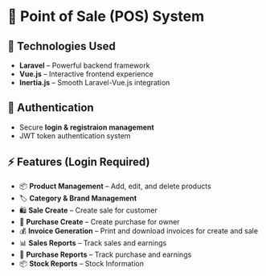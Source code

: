 # 🛒 Point of Sale (POS) System  

## 🚀 Technologies Used  
- **Laravel** – Powerful backend framework  
- **Vue.js** – Interactive frontend experience
- **Inertia.js** – Smooth Laravel-Vue.js integration

## 🔐 Authentication  
- Secure **login & registraion management**  
- JWT token authentication system

## ⚡ Features (Login Required)
- 📦 **Product Management** – Add, edit, and delete products
- 🏷️ **Category & Brand Management**
- 🛍️ **Sale Create** – Create sale for customer
- 🛒 **Purchase Create** – Create purchase for owner
- 💰 **Invoice Generation** – Print and download invoices for create and sale
- 📊 **Sales Reports** – Track sales and earnings
- 🛄 **Purchase Reports** – Track purchase and earnings
- 📦 **Stock Reports** – Stock Information
 
